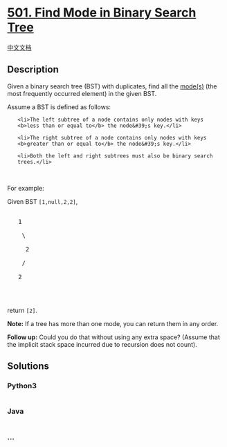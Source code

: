 # [501. Find Mode in Binary Search Tree](https://leetcode.com/problems/find-mode-in-binary-search-tree)

[中文文档](/solution/0500-0599/0501.Find%20Mode%20in%20Binary%20Search%20Tree/README.md)

## Description
<p>Given a binary search tree (BST) with duplicates, find all the <a href="https://en.wikipedia.org/wiki/Mode_(statistics)" target="_blank">mode(s)</a> (the most frequently occurred element) in the given BST.</p>



<p>Assume a BST is defined as follows:</p>



<ul>

	<li>The left subtree of a node contains only nodes with keys <b>less than or equal to</b> the node&#39;s key.</li>

	<li>The right subtree of a node contains only nodes with keys <b>greater than or equal to</b> the node&#39;s key.</li>

	<li>Both the left and right subtrees must also be binary search trees.</li>

</ul>



<p>&nbsp;</p>



<p>For example:<br />

Given BST <code>[1,null,2,2]</code>,</p>



<pre>

   1

    \

     2

    /

   2

</pre>



<p>&nbsp;</p>



<p>return <code>[2]</code>.</p>



<p><b>Note:</b> If a tree has more than one mode, you can return them in any order.</p>



<p><b>Follow up:</b> Could you do that without using any extra space? (Assume that the implicit stack space incurred due to recursion does not count).</p>




## Solutions


<!-- tabs:start -->

### **Python3**

```python

```

### **Java**

```java

```

### **...**
```

```

<!-- tabs:end -->